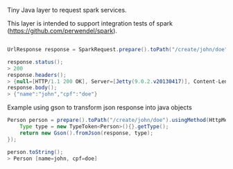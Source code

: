 Tiny Java layer to request spark services.

This layer is intended to support integration tests of spark (https://github.com/perwendel/spark).


```java

UrlResponse response = SparkRequest.prepare().toPath("/create/john/doe").usingMethod(HttpMethod.GET).submit();

response.status();
> 200
response.headers();
> {null=[HTTP/1.1 200 OK], Server=[Jetty(9.0.2.v20130417)], Content-Length=[27], Content-Type=[text/html; charset=UTF-8]}
response.body();
> {"name":"john","cpf":"doe"}
```

Example using gson to transform json response into java objects

```java
Person person = prepare().toPath("/create/john/doe").usingMethod(HttpMethod.GET).submit((response) -> {
	Type type = new TypeToken<Person>(){}.getType();
	return new Gson().fromJson(response, type);
});

person.toString();
> Person [name=john, cpf=doe]

```
